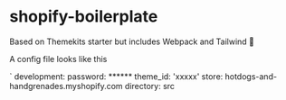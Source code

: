 # shopify-boilerplate

Based on Themekits starter but includes Webpack and Tailwind 🤟

A config file looks like this

` development:
   password: ******
   theme_id: 'xxxxx'
   store: hotdogs-and-handgrenades.myshopify.com
   directory: src
